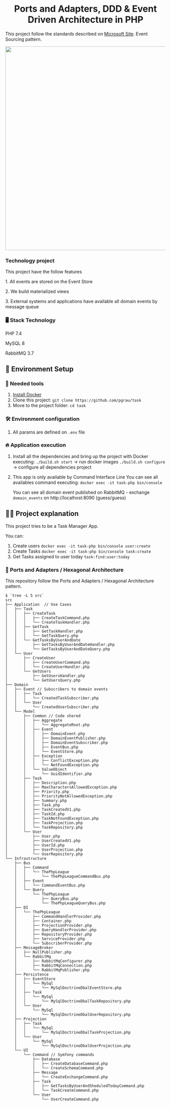 <h1 align="center">
Ports and Adapters, DDD & Event Driven Architecture  in PHP
</h1>

<p align="left">
This project follow the standards described on <a href="https://docs.microsoft.com/en-us/azure/architecture/patterns/event-sourcing"/>Microsoft Site</a>. Event Sourcing pattern.
</p>

<p align="center">
  <a href="https://docs.microsoft.com/en-us/azure/architecture/patterns/event-sourcing">
    <img src="https://docs.microsoft.com/en-us/azure/architecture/patterns/_images/event-sourcing-overview.png" width="640px" />
  </a>
</p>


### Technology project
<p>This project have the follow features</p>
<p>1. All events are stored on the Event Store</p>
<p>2. We build materialized views</p>
<p>3. External systems and applications have available all domain events by message queue</p>

### 🖥️ Stack Technology

<p>PHP 7.4</p>
<p>MySQL 8</p>
<p>RabbitMQ 3.7</p>

## 🚀 Environment Setup

### 🐳 Needed tools

1. [Install Docker](https://www.docker.com/get-started)
2. Clone this project: `git clone https://github.com/pgrau/task`
3. Move to the project folder: `cd task`

### 🛠️ Environment configuration

1. All params are defined on `.env`  file

### 🔥 Application execution

1. Install all the dependencies and bring up the project with Docker executing:
    `./build.sh start` -> run docker images
    `./build.sh configure` -> configure all dependencies project
2. This app is only available by Command Interface Line
   You can see all availables command executing:
   `docker exec -it task-php bin/console`
   
   You can see all domain event published on RabbitMQ - exchange `domain_events` on 
   http://localhost:8090 (guess/guess)
   
## 👩‍💻 Project explanation

This project tries to be a Task Manager App.

You can:

1. Create users `docker exec -it task-php bin/console user:create`
2. Create Tasks `docker exec -it task-php bin/console task:create`
3. Get Tasks assigned to user today `task:find:user:today`

### 🎯 Ports and Adapters / Hexagonal Architecture

This repository follow the Ports and Adapters / Hexagonal Architecture  pattern.
   
```
$ `tree -L 5 src`
src
├── Application  // Use Cases
│   ├── Task
│   │   ├── CreateTask
│   │   │   ├── CreateTaskCommand.php
│   │   │   └── CreateTaskHandler.php
│   │   ├── GetTask
│   │   │   ├── GetTaskHandler.php
│   │   │   └── GetTaskQuery.php
│   │   └── GetTasksByUserAndDate
│   │       ├── GetTasksByUserAndDateHandler.php
│   │       └── GetTasksByUserAndDateQuery.php
│   └── User
│       ├── CreateUser
│       │   ├── CreateUserCommand.php
│       │   └── CreateUserHandler.php
│       └── GetUsers
│           ├── GetUsersHandler.php
│           └── GetUsersQuery.php
├── Domain
│   ├── Event // Subscribers to domain events
│   │   ├── Task
│   │   │   └── CreatedTaskSubscriber.php
│   │   └── User
│   │       └── CreatedUserSubscriber.php
│   └── Model 
│       ├── Common // Code shared 
│       │   ├── Aggregate
│       │   │   └── AggregateRoot.php
│       │   ├── Event
│       │   │   ├── DomainEvent.php
│       │   │   ├── DomainEventPublisher.php
│       │   │   ├── DomainEventSubscriber.php
│       │   │   ├── EventBus.php
│       │   │   └── EventStore.php
│       │   ├── Exception
│       │   │   ├── ConflictException.php
│       │   │   └── NotFoundException.php
│       │   └── ValueObject
│       │       └── UuidIdentifier.php
│       ├── Task
│       │   ├── Description.php
│       │   ├── MaxCharactersAllowedException.php
│       │   ├── Priority.php
│       │   ├── PriorityNotAllowedException.php
│       │   ├── Summary.php
│       │   ├── Task.php
│       │   ├── TaskCreatedV1.php
│       │   ├── TaskId.php
│       │   ├── TaskNotFoundException.php
│       │   ├── TaskProjection.php
│       │   └── TaskRepository.php
│       └── User
│           ├── User.php
│           ├── UserCreatedV1.php
│           ├── UserId.php
│           ├── UserProjection.php
│           └── UserRepository.php
└── Infrastructure
    ├── Bus
    │   ├── Command
    │   │   └── ThePhpLeague
    │   │       └── ThePhpLeagueCommandBus.php
    │   ├── Event
    │   │   └── CommandEventBus.php
    │   └── Query
    │       └── ThePhpLeague
    │           ├── QueryBus.php
    │           └── ThePhpLeagueQueryBus.php
    ├── DI
    │   └── ThePhpLeague
    │       ├── CommandHandlerProvider.php
    │       ├── Container.php
    │       ├── ProjectionProvider.php
    │       ├── QueryHandlerProvider.php
    │       ├── RepositoryProvider.php
    │       ├── ServiceProvider.php
    │       └── SubscriberProvider.php
    ├── MessageBroker
    │   ├── NullPublisher.php
    │   └── RabbitMq
    │       ├── RabbitMqConfigurer.php
    │       ├── RabbitMqConnection.php
    │       └── RabbitMqPublisher.php
    ├── Persistence
    │   ├── EventStore
    │   │   └── MySql
    │   │       └── MySqlDoctrineDbalEventStore.php
    │   ├── Task
    │   │   └── MySql
    │   │       └── MySqlDoctrineDbalTaskRepository.php
    │   └── User
    │       └── MySql
    │           └── MySqlDoctrineDbalUserRepository.php
    ├── Projection
    │   ├── Task
    │   │   └── MySql
    │   │       └── MySqlDoctrineDbalTaskProjection.php
    │   └── User
    │       └── MySql
    │           └── MySqlDoctrineDbalUserProjection.php
    └── UI
        └── Command // Symfony commands
            ├── Database
            │   ├── CreateDatabaseCommand.php
            │   └── CreateSchemaCommand.php
            ├── Message
            │   └── CreateExchangeCommand.php
            ├── Task
            │   ├── GetTasksByUserAndSheduledTodayCommand.php
            │   └── TaskCreateCommand.php
            └── User
                └── UserCreateCommand.php

``` 